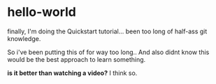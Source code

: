# hello-world
finally, I'm doing the Quickstart tutorial... been too long of half-ass git knowledge.


So i've been putting this of for way too long.. And also didnt know this would be the best approach to learn something. 

**is it better than watching a video?** I think so.
